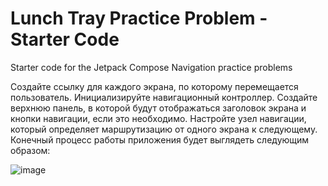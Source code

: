 Lunch Tray Practice Problem - Starter Code
==================================

Starter code for the Jetpack Compose Navigation practice problems

Создайте ссылку для каждого экрана, по которому перемещается пользователь.
Инициализируйте навигационный контроллер.
Создайте верхнюю панель, в которой будут отображаться заголовок экрана и кнопки навигации, если это необходимо.
Настройте узел навигации, который определяет маршрутизацию от одного экрана к следующему.
Конечный процесс работы приложения будет выглядеть следующим образом:

![image](https://github.com/gipnozhard/LunchTray/assets/71705375/f51deb09-fcee-4e5d-be1e-2cc9adec25c3)

